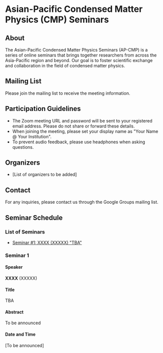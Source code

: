 # Asian-Pacific Condensed Matter Physics (CMP) Seminars

## About

The Asian-Pacific Condensed Matter Physics Seminars (AP-CMP) is a series of online seminars that brings together researchers from across the Asia-Pacific region and beyond. Our goal is to foster scientific exchange and collaboration in the field of condensed matter physics.

## Mailing List
Please join the mailing list to receive the meeting information.

## Participation Guidelines

* The Zoom meeting URL and password will be sent to your registered email address. Please do not share or forward these details.
* When joining the meeting, please set your display name as "Your Name @ Your Institution".
* To prevent audio feedback, please use headphones when asking questions.

## Organizers

* [List of organizers to be added]

## Contact

For any inquiries, please contact us through the Google Groups mailing list.

## Seminar Schedule

### List of Seminars

* [Seminar #1: XXXX (XXXXX) "TBA"](#seminar1)

### Seminar 1

#### Speaker
**XXXX** (XXXXX)

#### Title
TBA

#### Abstract
To be announced

#### Date and Time
[To be announced]